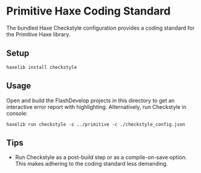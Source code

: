 # Primitive Haxe Coding Standard

The bundled Haxe Checkstyle configuration provides a coding standard for the Primitive Haxe library.

## Setup

```
haxelib install checkstyle
```

## Usage

Open and build the FlashDevelop projects in this directory to get an interactive error report with highlighting. Alternatively, run Checkstyle in console:

```
haxelib run checkstyle -s ../primitive -c ./checkstyle_config.json
```

## Tips
* Run Checkstyle as a post-build step or as a compile-on-save option. This makes adhering to the coding standard less demanding.